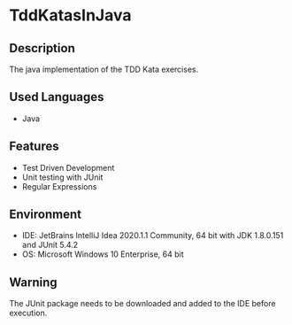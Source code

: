 # TddKatasInJava


## Description
The java implementation of the TDD Kata exercises.


## Used Languages
- Java


## Features
- Test Driven Development
- Unit testing with JUnit
- Regular Expressions


## Environment
- IDE: JetBrains IntelliJ Idea 2020.1.1 Community, 64 bit with JDK 1.8.0.151 and JUnit 5.4.2
- OS: Microsoft Windows 10 Enterprise, 64 bit


## Warning
The JUnit package needs to be downloaded and added to the IDE before execution.